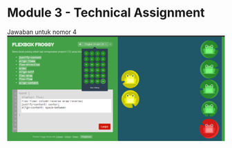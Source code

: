 # Module 3 - Technical Assignment

Jawaban untuk nomor 4
![Screenshot](https://github.com/hafezdeldaffa/studi-independen-2021/blob/master/Module%203%20-%20CSS%20-%20Technical%20Assignment/04-flexbox/flexbox-froggy.png?raw=true)
